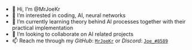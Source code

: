 - 👋 Hi, I’m @MrJoeKr
- 👀 I’m interested in coding, AI, neural networks
- 🌱 I’m currently learning theory behind AI processes together with their practical implementation
- 💞️ I’m looking to collaborate on AI related projects
- 📫 Reach me through my *GitHub*: [``MrJoeKr``](https://github.com/MrJoeKr) or *Discord*: [``Joe_#8589``](https://discord.com/users/337972505748832257)

<!---
MrJoeKr/MrJoeKr is a ✨ special ✨ repository because its `README.md` (this file) appears on your GitHub profile.
You can click the Preview link to take a look at your changes.
--->
